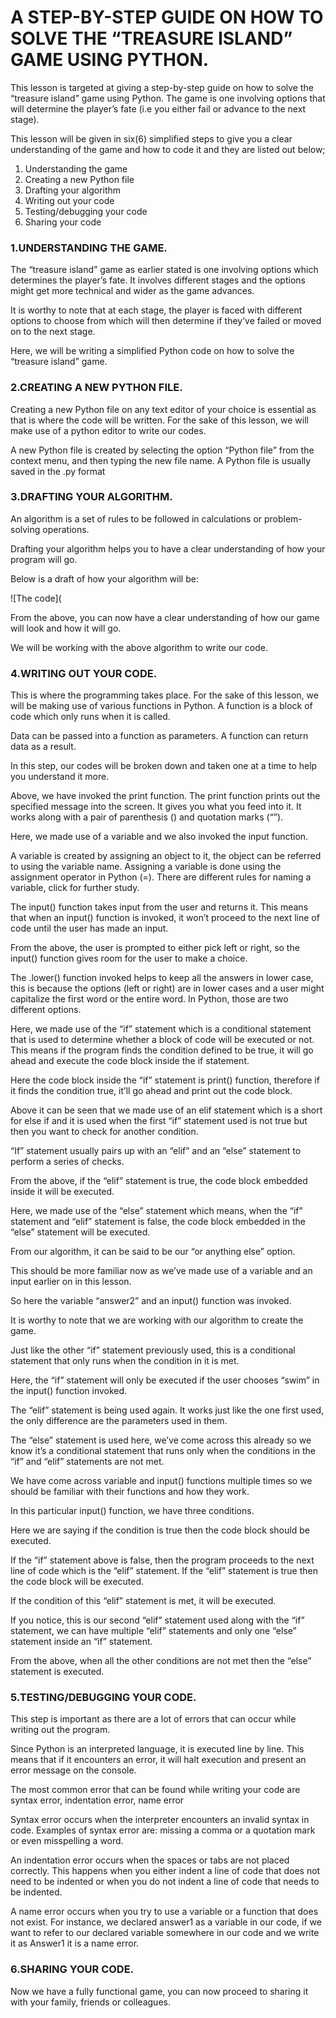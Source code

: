 # A STEP-BY-STEP GUIDE ON HOW TO SOLVE THE “TREASURE ISLAND” GAME USING PYTHON.


This lesson is targeted at giving a step-by-step guide on how to solve the “treasure island” game using Python. The game is one involving options that will determine the player’s fate (i.e you either fail or advance to the next stage).

This lesson will be given in six(6) simplified steps to give you a clear understanding of the game and how to code it and they are listed out below;

1. Understanding the game
2. Creating a new Python file
3. Drafting your algorithm 
4. Writing out your code
5. Testing/debugging your code
6. Sharing your code


### 1.UNDERSTANDING THE GAME.


The “treasure island” game as earlier stated is one involving options which determines the player’s fate. It involves different stages and the options might get more technical and wider as the game advances. 

It is worthy to note that at each stage, the player is faced with different options to choose from which will then determine if they’ve failed or moved on to the next stage. 

Here, we will be writing a simplified Python code on how to solve the “treasure island” game.


### 2.CREATING A NEW PYTHON FILE.


 Creating a new Python file on any text editor of your choice is essential as that is where the code will be written. For the sake of this lesson, we will make use of a python editor to write our codes.

A new Python file is created by  selecting the option “Python file” from the context menu, and then typing the new file name. A Python file is usually saved in the .py format 



### 3.DRAFTING YOUR ALGORITHM. 


An algorithm is a set of rules to be followed in calculations or problem-solving operations.

Drafting your algorithm helps you to have a clear understanding of how your program will go. 

Below is a draft of how your algorithm will be:

![The code](

From the above, you can now have a clear understanding of how our game will look and how it will go. 

We will be working with the above algorithm to write our code.



### 4.WRITING OUT YOUR CODE.


This is where the programming takes place. For the sake of this lesson, we will be making use of various functions in Python. A function is a block of code which only runs when it is called. 

Data can be passed into a function as parameters. A function can return data as a result. 

In this step, our codes will be broken down and taken one at a time to help you understand it more.










Above, we have invoked the print function. The print function prints out the specified message into the screen. It gives you what you feed into it. It works along with a pair of parenthesis () and quotation marks (“”).




Here, we made use of a variable and we also invoked the input function.

A variable is created by assigning an object to it, the object can be referred to using the variable name. Assigning a variable is done using the assignment operator in Python (=). There are different rules for naming a variable, click for further study. 

The input() function takes input from the user and returns it. This means that when an input() function is invoked, it won’t proceed to the next line of code until the user has made an input. 

From the above, the user is prompted to either pick left or right, so the input() function gives room for the user to make a choice.

The .lower() function invoked helps to keep all the answers in lower case, this is because the options (left or right) are in lower cases and a user might capitalize the first word or the entire word. In Python, those are two different options.




Here, we made use of the “if” statement which is a conditional statement that is used to determine whether a block of code will be executed or not. This means if the program finds the condition defined to be true, it will go ahead and execute the code block inside the if statement. 

Here the code block inside the “if” statement is print() function, therefore if it finds the condition true, it’ll go ahead and print out the code block. 





Above it can be seen that we made use of an elif statement which is a short for else if and it is used when the first “if” statement used is not true but then you want to check for another condition. 

“If” statement usually pairs up with an “elif” and an “else” statement to perform a series of checks. 

From the above, if the “elif” statement is true, the code block embedded inside it will be executed. 




Here, we made use of the “else” statement which means, when the “if” statement and “elif” statement is false, the code block embedded in the “else” statement will be executed. 

From our algorithm, it can be said to be our “or anything else” option.





This should be more familiar now as we’ve made use of a variable and an input earlier on in this lesson. 

So here the variable “answer2” and an input() function was invoked.

It is worthy to note that we are working with our algorithm to create the game. 





Just like the other “if” statement previously used, this is a conditional statement that only runs when the condition in it is met. 

Here, the “if” statement will only be executed if the user chooses “swim” in the input() function invoked.





The “elif” statement is being used again. It works just like the one first used, the only difference are the parameters used in them.





The “else” statement is used here, we’ve come across this already so we know it’s a conditional statement that runs only when the conditions in the “if” and “elif” statements are not met.





We have come across variable and input() functions multiple times so we should be familiar with their functions and how they work. 

In this particular input() function, we have three conditions. 





Here we are saying if the condition is true then the code block should be executed.





If the “if” statement above is false, then the program proceeds to the next line of code which is the “elif” statement. If the “elif” statement is true then the code block will be executed.





If the condition of this “elif” statement is met, it will be executed.

If you notice, this is our second “elif” statement used along with the “if” statement, we can have multiple “elif” statements and only one “else” statement inside an “if” statement.





From the above, when all the other conditions are not met then the “else” statement is executed.



### 5.TESTING/DEBUGGING YOUR CODE.

This step is important as there are a lot of errors that can occur while writing out the program. 

Since Python is an interpreted language, it is executed line by line. This means that if it encounters an error, it will halt execution and present an error message on the console.

The most common error that can be found while writing your code are 
syntax error, 
indentation error,
name error

Syntax error occurs when the interpreter encounters an invalid syntax in code. Examples of syntax error are: missing a comma or a quotation mark or even misspelling a word. 

An indentation error occurs when the spaces or tabs are not placed correctly. This happens when you either indent a line of code that does not need to be indented or when you do not indent a line of code that needs to be indented. 

A name error occurs when you try to use a variable or a function that does not exist. For instance, we declared answer1 as a variable in our code, if we want to refer to our declared variable somewhere in our code and we write it as Answer1 it is a name error. 




### 6.SHARING YOUR CODE.


Now we have a fully functional game, you can now proceed to sharing it with your family, friends or colleagues. 

